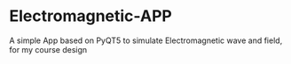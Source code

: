# Electromagnetic-APP
A simple App based on PyQT5 to simulate Electromagnetic wave and field,  for my course design 
